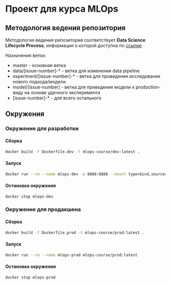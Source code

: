 # Проект  для курса MLOps

## Методология ведения репозитория

Методология ведения репозитория соответствует **Data Science Lifecycle Process**,
информация о которой доступна по [ссылке](https://github.com/dslp/dslp)

Назначения веток:
- master - основная ветка
- data/[issue-number]-* - ветка для изменения data pipeline
- experiment/[issue-number]-* - ветка для проведения исследования нового подхода/модели
- model/[issue-number] - ветка для приведения модели к production-виду на основе удачного эксперимента
- [issue-number]-* - для всего остального


## Окружения

### Окружение для разработки

#### Сборка
```bash
docker build -f Dockerfile.dev -t mlops-course/dev:latest .
```
#### Запуск
```bash
docker run --rm --name mlops-dev -p 8888:8888 --mount type=bind,source="$(pwd)"/notebooks/,target=/app/notebooks/ mlops-course/dev:latest
```
#### Остановка окружения
```bash
docker stop mlops-dev
```

### Окружение для продакшена

#### Сборка
```bash
docker build -f Dockerfile.prod -t mlops-course/prod:latest .
```
#### Запуск
```bash
docker run --rm --name mlops-prod mlops-course/prod:latest
```
#### Остановка окружения
```bash
docker stop mlops-prod
```